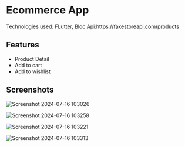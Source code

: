 
# Ecommerce App

Technologies used: FLutter, Bloc 
Api:https://fakestoreapi.com/products





## Features
- Product Detail
- Add to cart
- Add to wishlist
## Screenshots

![Screenshot 2024-07-16 103026](https://github.com/user-attachments/assets/2131a185-31a1-4822-8ce4-fc0f01b45a7f)

![Screenshot 2024-07-16 103258](https://github.com/user-attachments/assets/a988e709-6ef7-454a-8f3e-236d06a41f3f)

![Screenshot 2024-07-16 103221](https://github.com/user-attachments/assets/70cb6479-96c6-47dd-a995-02dbf76fbcb2)

![Screenshot 2024-07-16 103313](https://github.com/user-attachments/assets/77eaee0b-a7e1-4ea1-9fdb-839e5cf45549)
